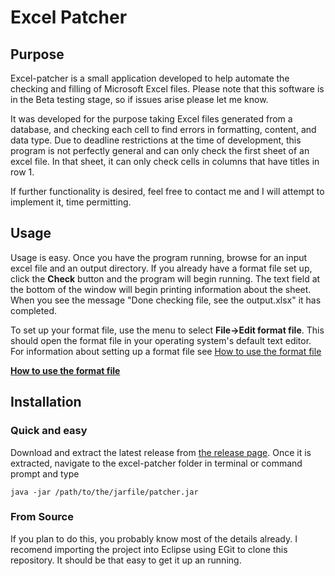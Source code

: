 Excel Patcher
======

Purpose
------
Excel-patcher is a small application developed to help automate the checking and filling of Microsoft Excel files. Please note that this software is in the Beta testing stage, so if issues arise please let me know.

It was developed for the purpose taking Excel files generated from a database, and checking each cell to find errors in formatting, content, and data type. Due to deadline restrictions at the time of development, this program is not perfectly general and can only check the first sheet of an excel file. In that sheet, it can only check cells in columns that have titles in row 1.

If further functionality is desired, feel free to contact me and I will attempt to implement it, time permitting.

Usage
-----
Usage is easy. Once you have the program running, browse for an input excel file and an output directory. If you already have a format file set up, click the **Check**  button and the program will begin running. The text field at the bottom of the window will begin printing information about the sheet. When you see the message "Done checking file, see the output.xlsx" it has completed.

To set up your format file, use the menu to select **File→Edit format file**. This should open the format file in your operating system's default text editor. For information about setting up a format file see [How to use the format file](Format_Manual.md)

**[How to use the format file](Format_Manual.md)**

Installation
------
### Quick and easy
Download and extract the latest release from [the release page](https://github.com/WabashCannon/excel-patcher/releases). Once it is extracted, navigate to the
excel-patcher folder in terminal or command prompt and type

`java -jar /path/to/the/jarfile/patcher.jar`

### From Source
If you plan to do this, you probably know most of the details already. I recomend importing the project into Eclipse using EGit to clone this repository. It should be that easy to get it up an running.

